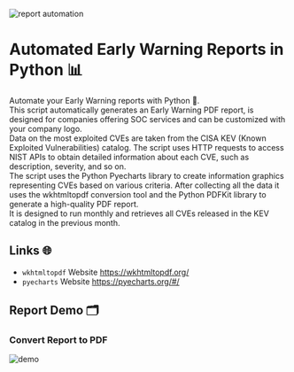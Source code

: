 ![report automation]([./demo/Report%20Automation.jpg](https://github.com/KolimaH4x/Early-Warning-Automation/blob/main/demo/Report%20Automation.jpg))

# Automated Early Warning Reports in Python :bar_chart:	
Automate your Early Warning reports with Python :snake:. \
This script automatically generates an Early Warning PDF report, is designed for companies offering SOC services and can be customized with your company logo. \
Data on the most exploited CVEs are taken from the CISA KEV (Known Exploited Vulnerabilities) catalog. The script uses HTTP requests to access NIST APIs to obtain detailed information about each CVE, such as description, severity, and so on. \
The script uses the Python Pyecharts library to create information graphics representing CVEs based on various criteria. After collecting all the data it uses the wkhtmltopdf conversion tool and the Python PDFKit library to generate a high-quality PDF report. \
It is designed to run monthly and retrieves all CVEs released in the KEV catalog in the previous month.

## Links :globe_with_meridians:
* `wkhtmltopdf` Website https://wkhtmltopdf.org/
* `pyecharts` Website https://pyecharts.org/#/

## Report Demo :card_index_dividers:
### Convert Report to PDF
![demo](https://github.com/KolimaH4x/Early-Warning-Automation/blob/main/demo/Demo.gif)
